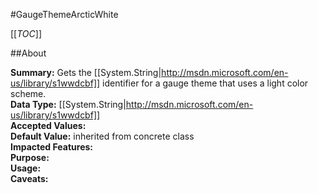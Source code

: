 #GaugeThemeArcticWhite

[[_TOC_]]

##About

**Summary:** Gets the [[System.String|http://msdn.microsoft.com/en-us/library/s1wwdcbf]] identifier for a gauge theme that uses a light color scheme.  
**Data Type:** [[System.String|http://msdn.microsoft.com/en-us/library/s1wwdcbf]]  
**Accepted Values:**   
**Default Value:** inherited from concrete class  
**Impacted Features:**   
**Purpose:**   
**Usage:**   
**Caveats:**   

